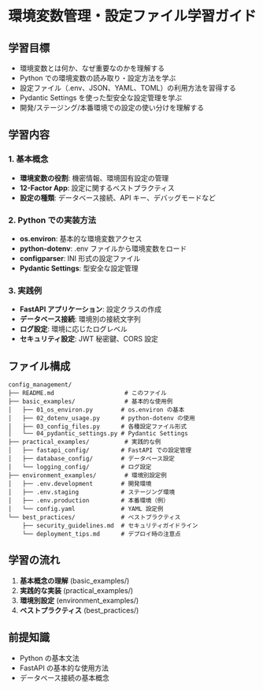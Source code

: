 # 環境変数管理・設定ファイル学習ガイド

## 学習目標

- 環境変数とは何か、なぜ重要なのかを理解する
- Python での環境変数の読み取り・設定方法を学ぶ
- 設定ファイル（.env、JSON、YAML、TOML）の利用方法を習得する
- Pydantic Settings を使った型安全な設定管理を学ぶ
- 開発/ステージング/本番環境での設定の使い分けを理解する

## 学習内容

### 1. 基本概念

- **環境変数の役割**: 機密情報、環境固有設定の管理
- **12-Factor App**: 設定に関するベストプラクティス
- **設定の種類**: データベース接続、API キー、デバッグモードなど

### 2. Python での実装方法

- **os.environ**: 基本的な環境変数アクセス
- **python-dotenv**: .env ファイルから環境変数をロード
- **configparser**: INI 形式の設定ファイル
- **Pydantic Settings**: 型安全な設定管理

### 3. 実践例

- **FastAPI アプリケーション**: 設定クラスの作成
- **データベース接続**: 環境別の接続文字列
- **ログ設定**: 環境に応じたログレベル
- **セキュリティ設定**: JWT 秘密鍵、CORS 設定

## ファイル構成

```
config_management/
├── README.md                    # このファイル
├── basic_examples/              # 基本的な使用例
│   ├── 01_os_environ.py        # os.environ の基本
│   ├── 02_dotenv_usage.py      # python-dotenv の使用
│   ├── 03_config_files.py      # 各種設定ファイル形式
│   └── 04_pydantic_settings.py # Pydantic Settings
├── practical_examples/          # 実践的な例
│   ├── fastapi_config/         # FastAPI での設定管理
│   ├── database_config/        # データベース設定
│   └── logging_config/         # ログ設定
├── environment_examples/        # 環境別設定例
│   ├── .env.development        # 開発環境
│   ├── .env.staging            # ステージング環境
│   ├── .env.production         # 本番環境（例）
│   └── config.yaml             # YAML 設定例
└── best_practices/             # ベストプラクティス
    ├── security_guidelines.md  # セキュリティガイドライン
    └── deployment_tips.md      # デプロイ時の注意点
```

## 学習の流れ

1. **基本概念の理解** (basic_examples/)
2. **実践的な実装** (practical_examples/)
3. **環境別設定** (environment_examples/)
4. **ベストプラクティス** (best_practices/)

## 前提知識

- Python の基本文法
- FastAPI の基本的な使用方法
- データベース接続の基本概念
